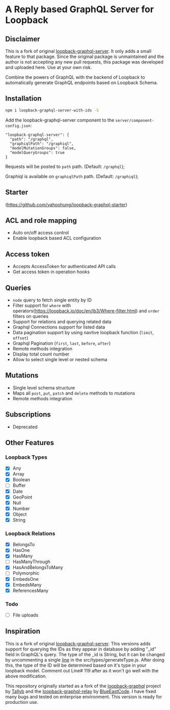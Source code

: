 # A Reply based GraphQL Server for Loopback

## Disclaimer
This is a fork of original [loopback-graphql-server](https://github.com/yahoohung/loopback-graphql-server). It only adds a small feature to that package. Since the original package is unmaintained and the author is not accepting any new pull requests, this package was developed and uploaded here. Use at your own risk.

Combine the powers of GraphQL with the backend of Loopback to automatically generate GraphQL endpoints based on Loopback Schema. 

## Installation

```sh
npm i loopback-graphql-server-with-ids -S
```
Add the loopback-graphql-server component to the `server/component-config.json`: 

```
"loopback-graphql-server": {
  "path": "/graphql",
  "graphiqlPath": "/graphiql",
  "modelMutationGroups": false,
  "modelQueryGroups": true
}
```

Requests will be posted to `path` path. (Default: `/graphql`);

Graphiql is available on `graphiqlPath` path. (Default: `/graphiql`);

## Starter
(https://github.com/yahoohung/loopback-graphql-starter)

## ACL and role mapping
- Auto on/off access control 
- Enable loopback based ACL configuration

## Access token
- Accepts AccessToken for authenticated API calls
- Get access token in operation hooks

## Queries
- `node` query to fetch single entity by ID
- Filter support for `where` with operators(https://loopback.io/doc/en/lb3/Where-filter.html) and `order` filters on queries
- Support for relations and querying related data
- Graphql Connections support for listed data
- Data pagination support by using navtive loopback function (`limit`, `offset`)
- Graphql Pagination (`first`, `last`, `before`, `after`)
- Remote methods integration
- Display total count number 
- Allow to select single level or nested schema

## Mutations
- Single level schema structure
- Maps all `post`, `put`, `patch` and `delete` methods to mutations
- Remote methods integration

## Subscriptions
- Deprecated

## Other Features
### Loopback Types
- [x] Any
- [x] Array
- [x] Boolean
- [ ] Buffer
- [x] Date
- [x] GeoPoint
- [x] Null
- [x] Number
- [x] Object
- [x] String

### Loopback Relations
- [x] BelongsTo
- [x] HasOne
- [x] HasMany
- [ ] HasManyThrough
- [x] HasAndBelongsToMany
- [ ] Polymorphic
- [x] EmbedsOne
- [x] EmbedsMany
- [x] ReferencesMany

### Todo
- [ ] File uploads

## Inspiration
This is a fork of original [loopback-graphql-server](https://github.com/yahoohung/loopback-graphql-server). This versions adds support for querying the IDs as they appear in database by adding "_id" field in GraphQL's query. The type of the _id is String, but it can be changed by uncommenting a single [line](https://github.com/saubanbinusman/loopback-graphql-server/blob/master/src/types/generateType.js#L120) in the src/types/generateType.js. After doing this, the type of the ID will be determined based on it's type in your loopback model. Comment out Line# 119 after as it won't go well with the above modification.

This repository originally started as a fork of the [loopback-graphql](https://github.com/Tallyb/loopback-graphql) project by [Tallyb](https://github.com/Tallyb) and the [loopback-graphql-relay](https://github.com/BlueEastCode/loopback-graphql-relay) by [BlueEastCode](https://github.com/BlueEastCode). I have fixed many bugs and tested on enterprise environment. This version is ready for production use. 
